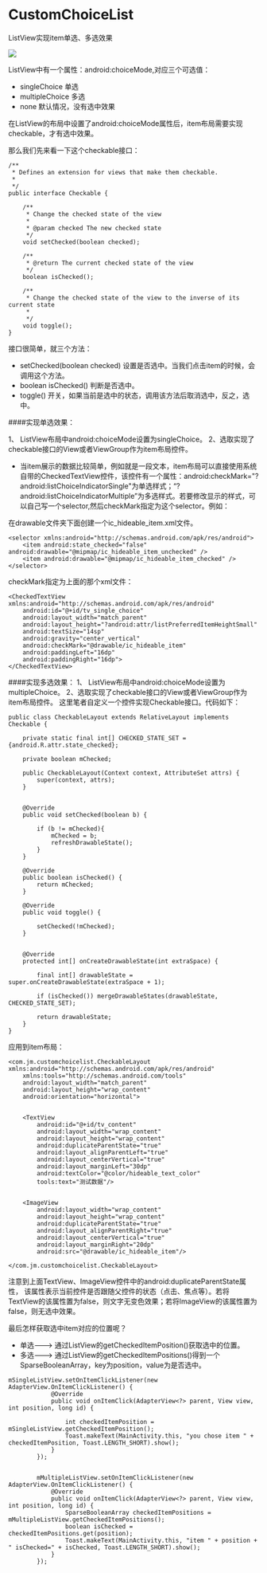 # CustomChoiceList
ListView实现item单选、多选效果  

![](https://github.com/jamin918/gif_repository/blob/master/ListView_item_choice.gif)

ListView中有一个属性：android:choiceMode,对应三个可选值：
	
* singleChoice 单选
*  multipleChoice 多选
*  none 默认情况，没有选中效果  

在ListView的布局中设置了android:choiceMode属性后，item布局需要实现checkable，才有选中效果。

那么我们先来看一下这个checkable接口：

```
/**
 * Defines an extension for views that make them checkable.
 *
 */
public interface Checkable {
    
    /**
     * Change the checked state of the view
     * 
     * @param checked The new checked state
     */
    void setChecked(boolean checked);
        
    /**
     * @return The current checked state of the view
     */
    boolean isChecked();
    
    /**
     * Change the checked state of the view to the inverse of its current state
     *
     */
    void toggle();
}
```
接口很简单，就三个方法：

* setChecked(boolean checked) 设置是否选中。当我们点击item的时候，会调用这个方法。
* boolean isChecked()  判断是否选中。
* toggle()  开关，如果当前是选中的状态，调用该方法后取消选中，反之，选中。

####实现单选效果：

1、 ListView布局中android:choiceMode设置为singleChoice。
2、选取实现了checkable接口的View或者ViewGroup作为item布局控件。

* 当item展示的数据比较简单，例如就是一段文本，item布局可以直接使用系统自带的CheckedTextView控件，该控件有一个属性：android:checkMark="?android:listChoiceIndicatorSingle"为单选样式；“?android:listChoiceIndicatorMultiple”为多选样式。若要修改显示的样式，可以自己写一个selector,然后checkMark指定为这个selector。例如：

 在drawable文件夹下面创建一个ic_hideable_item.xml文件。
 
```
<selector xmlns:android="http://schemas.android.com/apk/res/android">
    <item android:state_checked="false" android:drawable="@mipmap/ic_hideable_item_unchecked" />
    <item android:drawable="@mipmap/ic_hideable_item_checked" />
</selector>
```

checkMark指定为上面的那个xml文件：
```
<CheckedTextView xmlns:android="http://schemas.android.com/apk/res/android"
    android:id="@+id/tv_single_choice"
    android:layout_width="match_parent"
	android:layout_height="?android:attr/listPreferredItemHeightSmall"
    android:textSize="14sp"
    android:gravity="center_vertical"
    android:checkMark="@drawable/ic_hideable_item"
    android:paddingLeft="16dp"
    android:paddingRight="16dp">
</CheckedTextView>
```

####实现多选效果：
1、 ListView布局中android:choiceMode设置为multipleChoice。
2、选取实现了checkable接口的View或者ViewGroup作为item布局控件。
这里笔者自定义一个控件实现Checkable接口。代码如下：

```
public class CheckableLayout extends RelativeLayout implements Checkable {

    private static final int[] CHECKED_STATE_SET = {android.R.attr.state_checked};

    private boolean mChecked;

    public CheckableLayout(Context context, AttributeSet attrs) {
        super(context, attrs);
    }


    @Override
    public void setChecked(boolean b) {

        if (b != mChecked){
            mChecked = b;
            refreshDrawableState();
        }
    }

    @Override
    public boolean isChecked() {
        return mChecked;
    }

    @Override
    public void toggle() {

        setChecked(!mChecked);
    }


    @Override
    protected int[] onCreateDrawableState(int extraSpace) {

        final int[] drawableState = super.onCreateDrawableState(extraSpace + 1);

        if (isChecked()) mergeDrawableStates(drawableState, CHECKED_STATE_SET);

        return drawableState;
    }
}
```

应用到item布局：

```
<com.jm.customchoicelist.CheckableLayout xmlns:android="http://schemas.android.com/apk/res/android"
    xmlns:tools="http://schemas.android.com/tools"
    android:layout_width="match_parent"
    android:layout_height="wrap_content"
    android:orientation="horizontal">


    <TextView
        android:id="@+id/tv_content"
        android:layout_width="wrap_content"
        android:layout_height="wrap_content"
        android:duplicateParentState="true"
        android:layout_alignParentLeft="true"
        android:layout_centerVertical="true"
        android:layout_marginLeft="30dp"
        android:textColor="@color/hideable_text_color"
        tools:text="测试数据"/>


    <ImageView
        android:layout_width="wrap_content"
        android:layout_height="wrap_content"
        android:duplicateParentState="true"
        android:layout_alignParentRight="true"
        android:layout_centerVertical="true"
        android:layout_marginRight="20dp"
        android:src="@drawable/ic_hideable_item"/>

</com.jm.customchoicelist.CheckableLayout>
```

注意到上面TextView、ImageView控件中的android:duplicateParentState属性，
该属性表示当前控件是否跟随父控件的状态（点击、焦点等）。若将TextView的该属性置为false，则文字无变色效果；若将ImageView的该属性置为false，则无选中效果。

最后怎样获取选中item对应的位置呢？

* 单选---> 通过ListView的getCheckedItemPosition()获取选中的位置。
* 多选---> 通过ListView的getCheckedItemPositions()得到一个SparseBooleanArray，key为position，value为是否选中。

```
mSingleListView.setOnItemClickListener(new AdapterView.OnItemClickListener() {
            @Override
            public void onItemClick(AdapterView<?> parent, View view, int position, long id) {

                int checkedItemPosition = mSingleListView.getCheckedItemPosition();
                Toast.makeText(MainActivity.this, "you chose item " + checkedItemPosition, Toast.LENGTH_SHORT).show();
            }
        });


        mMultipleListView.setOnItemClickListener(new AdapterView.OnItemClickListener() {
            @Override
            public void onItemClick(AdapterView<?> parent, View view, int position, long id) {
                SparseBooleanArray checkedItemPositions = mMultipleListView.getCheckedItemPositions();
                boolean isChecked = checkedItemPositions.get(position);
                Toast.makeText(MainActivity.this, "item " + position + " isChecked=" + isChecked, Toast.LENGTH_SHORT).show();
            }
        });
```

